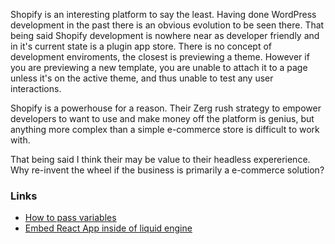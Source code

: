 Shopify is an interesting platform to say the least. Having done WordPress development in the past there is an obvious evolution to be seen there. That being said Shopify development is nowhere near as developer friendly and in it's current state is a plugin app store. There is no concept of development enviroments, the closest is previewing a theme. However if you are previewing a new template, you are unable to attach it to a page unless it's on the active theme, and thus unable to test any user interactions.

Shopify is a powerhouse for a reason. Their Zerg rush strategy to empower developers to want to use and make money off the platform is genius, but anything more complex than a simple e-commerce store is difficult to work with.

That being said I think their may be value to their headless expererience. Why re-invent the wheel if the business is primarily a e-commerce solution?

### Links
- [How to pass variables](https://medium.com/@chris.chimen/shopify-how-to-pass-variables-to-snippet-a2a9d6df03fc)
- [Embed React App inside of liquid engine](https://blog.theodo.com/2021/04/develop-on-shopify-in-2021/#embed-a-react-app-inside-liquids-engine)